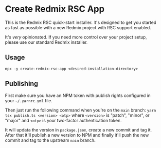 # Create Redmix RSC App

This is the Redmix RSC quick-start installer. It's designed to get you
started as fast as possible with a new Redmix project with RSC support
enabled.

It's _very_ opinionated. If you need more control over your project setup,
please use our standard Redmix installer.

## Usage

```shell
npx -y create-redmix-rsc-app <desired-installation-directory>
```

## Publishing

First make sure you have an NPM token with publish rights configured in your
`~/.yarnrc.yml` file.

Then just run the following command when you're on the `main` branch:
`yarn tsx publish.ts <version> <otp>` where `<version>` is
"patch", "minor", or "major" and `<otp>` is your two-factor authentication
token.

It will updata the version in `package.json`, create a new commit and tag it.
After that it'll publish a new version to NPM and finally it'll push the new
commit and tag to the upstream `main` branch.
